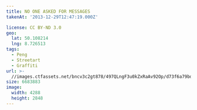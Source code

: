 ```yaml
---
title: NO ONE ASKED FOR MESSAGES
takenAt: '2013-12-29T12:47:19.000Z'

license: CC BY-ND 3.0
geo:
  lat: 50.108214
  lng: 8.726513
tags:
  - Peng
  - Streetart
  - Graffiti
url: >-
  //images.ctfassets.net/bncv3c2gt878/497QLngF3u0kZxRaAv92Op/d73f6a79bd5788b76baa75fbdffc0d5d/no-one-asked-for-messages_11625313983_o
size: 6683883
image:
  width: 4288
  height: 2848
---
```

